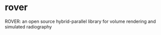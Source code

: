 # rover
ROVER: an open source hybrid-parallel library for volume rendering and simulated radiography
